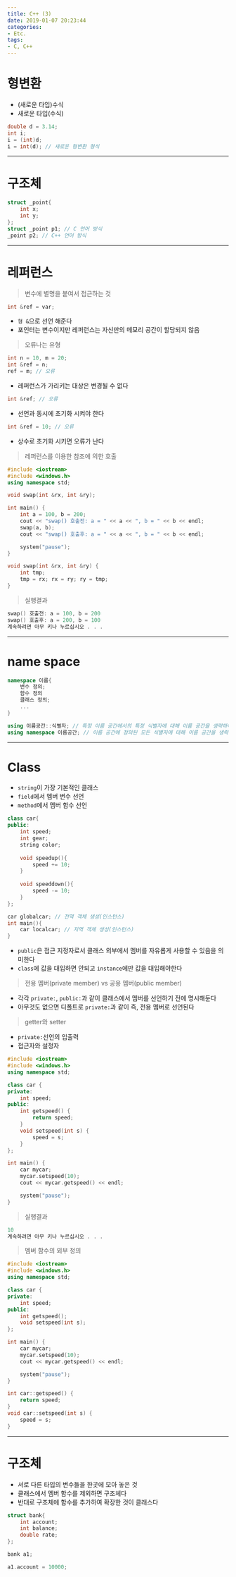 ```yaml
---
title: C++ (3)
date: 2019-01-07 20:23:44
categories:
- Etc.
tags:
- C, C++
---
```

# 형변환

+ (새로운 타입)수식
+ 새로운 타입(수식)

~~~C++
double d = 3.14;
int i;
i = (int)d;
i = int(d); // 새로운 형변환 형식
~~~
***
# 구조체

~~~C++
struct _point{
    int x;
    int y;
};
struct _point p1; // C 언어 방식
_point p2; // C++ 언어 방식
~~~
<!-- more -->

***
# 레퍼런스

> 변수에 별명을 붙여서 접근하는 것

~~~C++
int &ref = var;
~~~
+ `형 &`으로 선언 해준다
+ 포인터는 변수이지만 레퍼런스는 자신만의 메모리 공간이 할당되지 않음

> 오류나는 유형

~~~C++
int n = 10, m = 20;
int &ref = n;
ref = m; // 오류
~~~
+ 레퍼런스가 가리키는 대상은 변경될 수 없다

~~~C++
int &ref; // 오류
~~~
+ 선언과 동시에 초기화 시켜야 한다

~~~C++
int &ref = 10; // 오류
~~~
+ 상수로 초기화 시키면 오류가 난다

> 레퍼런스를 이용한 참조에 의한 호출

~~~C++
#include <iostream>
#include <windows.h>
using namespace std;

void swap(int &rx, int &ry);

int main() {
	int a = 100, b = 200;
	cout << "swap() 호출전: a = " << a << ", b = " << b << endl;
	swap(a, b);
	cout << "swap() 호출후: a = " << a << ", b = " << b << endl;

	system("pause");
}

void swap(int &rx, int &ry) {
	int tmp;
	tmp = rx; rx = ry; ry = tmp;
}
~~~
> 실행결과

~~~C++
swap() 호출전: a = 100, b = 200
swap() 호출후: a = 200, b = 100
계속하려면 아무 키나 누르십시오 . . .
~~~
***
# name space

~~~C++
namespace 이름{
    변수 정의;
    함수 정의
    클래스 정의;
    ...
}
~~~
~~~C++
using 이름공간::식별자; // 특정 이름 공간에서의 특정 식별자에 대해 이름 공간을 생략하여 접근 가능
using namespace 이름공간; // 이름 공간에 정의된 모든 식별자에 대해 이름 공간을 생략하여 접근 가능
~~~
***
# Class

+ `string`이 가장 기본적인 클래스
+ `field`에서 멤버 변수 선언
+ `method`에서 멤버 함수 선언

~~~C++
class car{
public:
    int speed;
    int gear;
    string color;
    
    void speedup(){
        speed += 10;
    }
    
    void speeddown(){
        speed -= 10;
    }
};

car globalcar; // 전역 객체 생성(인스턴스)
int main(){
    car localcar; // 지역 객체 생성(인스턴스)
}
~~~
+ `public`은 접근 지정자로서 클래스 외부에서 멤버를 자유롭게 사용할 수 있음을 의미한다
+ `class`에 값을 대입하면 안되고 `instance`에만 값을 대입해야한다

> 전용 멤버(private member) vs 공용 멤버(public member)

+ 각각 `private:`, `public:`과 같이 클래스에서 멤버를 선언하기 전에 명시해둔다
+ 아무것도 없으면 디폴트로 `private:`과 같이 즉, 전용 멤버로 선언된다

> getter와 setter

+ `private:`선언의 입출력
+ 접근자와 설정자

~~~C++
#include <iostream>
#include <windows.h>
using namespace std;

class car {
private:
	int speed;
public:
	int getspeed() {
		return speed;
	}
	void setspeed(int s) {
		speed = s;
	}
};

int main() {
	car mycar;
	mycar.setspeed(10);
	cout << mycar.getspeed() << endl;

	system("pause");
}

~~~
> 실행결과

~~~C++
10
계속하려면 아무 키나 누르십시오 . . .
~~~
> 멤버 함수의 외부 정의

~~~C++
#include <iostream>
#include <windows.h>
using namespace std;

class car {
private:
	int speed;
public:
	int getspeed();
	void setspeed(int s);
};

int main() {
	car mycar;
	mycar.setspeed(10);
	cout << mycar.getspeed() << endl;

	system("pause");
}

int car::getspeed() {
	return speed;
}
void car::setspeed(int s) {
	speed = s;
}
~~~
***
# 구조체

+ 서로 다른 타입의 변수들을 한곳에 모아 놓은 것
+ 클래스에서 멤버 함수를 제외하면 구조체다
+ 반대로 구조체에 함수를 추가하여 확장한 것이 클래스다

~~~C++
struct bank{
    int account;
    int balance;
    double rate;
};

bank a1;

a1.account = 10000;
~~~
